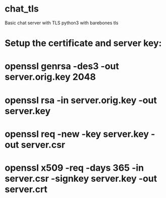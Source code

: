 # chat_tls
Basic chat server with TLS
python3 with barebones tls

# Setup the certificate and server key:
# openssl genrsa -des3 -out server.orig.key 2048
# openssl rsa -in server.orig.key -out server.key
# openssl req -new -key server.key -out server.csr
# openssl x509 -req -days 365 -in server.csr -signkey server.key -out server.crt
